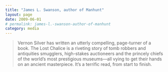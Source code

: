 ```yaml
---
title: "James L. Swanson, author of Manhunt"
layout: page
date: 2009-06-01
# permalink: james-l.-swanson-author-of-manhunt
category: media
---
```

> Vernon Silver has written an utterly compelling, page-turner of a book. The Lost Chalice is a riveting story of tomb robbers and antiquities smugglers, high-stakes auctioneers and the princely chiefs of the world’s most prestigious museums—all vying to get their hands on an ancient masterpiece. It’s a terrific read, from start to finish.